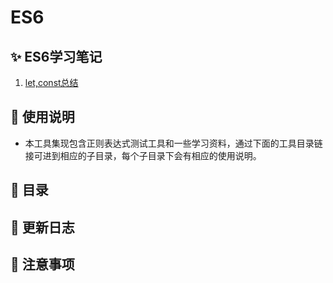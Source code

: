 # ES6

## ✨ ES6学习笔记
1. [let,const总结](https://happycoding1024.github.io/ES6Project/ES6学习笔记/let和const总结.html)

## 👻 使用说明
- 本工具集现包含正则表达式测试工具和一些学习资料，通过下面的工具目录链接可进到相应的子目录，每个子目录下会有相应的使用说明。

## 📖 目录


## 🔔 更新日志


## 🚀 注意事项



